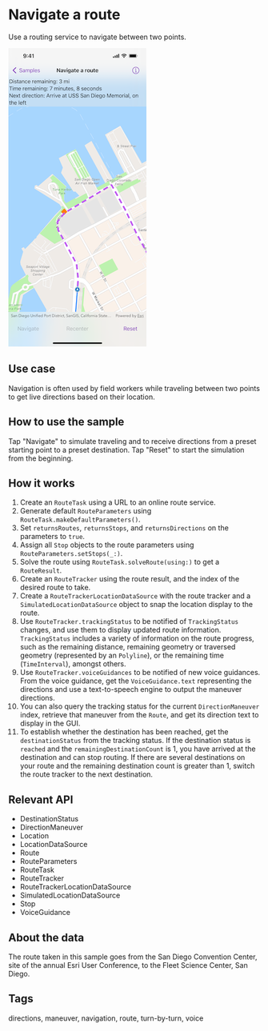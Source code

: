 # Navigate a route

Use a routing service to navigate between two points.

![Image of navigate route](navigate-route.png)

## Use case

Navigation is often used by field workers while traveling between two points to get live directions based on their location.

## How to use the sample

Tap "Navigate" to simulate traveling and to receive directions from a preset starting point to a preset destination. Tap "Reset" to start the simulation from the beginning.

## How it works

1. Create an `RouteTask` using a URL to an online route service.
2. Generate default `RouteParameters` using `RouteTask.makeDefaultParameters()`.
3. Set `returnsRoutes`, `returnsStops`, and `returnsDirections` on the parameters to `true`.
4. Assign all `Stop` objects to the route parameters using `RouteParameters.setStops(_:)`.
5. Solve the route using `RouteTask.solveRoute(using:)` to get a `RouteResult`.
6. Create an `RouteTracker` using the route result, and the index of the desired route to take.
7. Create a `RouteTrackerLocationDataSource` with the route tracker and a `SimulatedLocationDataSource` object to snap the location display to the route.
8. Use `RouteTracker.trackingStatus` to be notified of `TrackingStatus` changes, and use them to display updated route information. `TrackingStatus` includes a variety of information on the route progress, such as the remaining distance, remaining geometry or traversed geometry (represented by an `Polyline`), or the remaining time (`TimeInterval`), amongst others.
9. Use `RouteTracker.voiceGuidances` to be notified of new voice guidances. From the voice guidance, get the `VoiceGuidance.text` representing the directions and use a text-to-speech engine to output the maneuver directions.
10. You can also query the tracking status for the current `DirectionManeuver` index, retrieve that maneuver from the `Route`, and get its direction text to display in the GUI.
11. To establish whether the destination has been reached, get the `destinationStatus` from the tracking status. If the destination status is `reached` and the `remainingDestinationCount` is 1, you have arrived at the destination and can stop routing. If there are several destinations on your route and the remaining destination count is greater than 1, switch the route tracker to the next destination.

## Relevant API

* DestinationStatus
* DirectionManeuver
* Location
* LocationDataSource
* Route
* RouteParameters
* RouteTask
* RouteTracker
* RouteTrackerLocationDataSource
* SimulatedLocationDataSource
* Stop
* VoiceGuidance

## About the data

The route taken in this sample goes from the San Diego Convention Center, site of the annual Esri User Conference, to the Fleet Science Center, San Diego.

## Tags

directions, maneuver, navigation, route, turn-by-turn, voice
